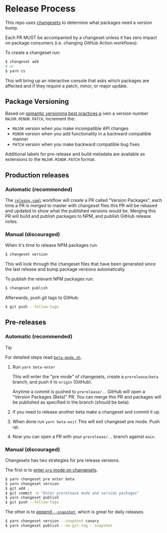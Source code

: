# Release Process

This repo uses [changesets](https://github.com/changesets/changesets) to determine what
packages need a version bump.

Each PR MUST be accompanied by a changeset unless it has zero impact on package consumers (i.e.
changing GitHub Action workflows).

To create a changeset run:

```sh
$ changeset add
# or
$ yarn cs
```

This will bring up an interactive console that asks which packages are affected and if they
require a patch, minor, or major update.

## Package Versioning

Based on [semantic versioning best practices](semver.org),g iven a version number
`MAJOR.MINOR.PATCH`, increment the:

- `MAJOR` version when you make incompatible API changes
- `MINOR` version when you add functionality in a backward compatible manner
- `PATCH` version when you make backward compatible bug fixes

Additional labels for pre-release and build metadata are available as extensions to the
`MAJOR.MINOR.PATCH` format.

## Production releases

### Automatic (recommended)

The [`release.yaml`](./.github/workflows/release.yaml) workflow will create a PR called
"Version Packages", each time a PR is merged to master with changeset files this PR will be rebased and updated to show what the published versions would be. Merging this PR will build and publish packages to NPM,
and publish GitHub release notes.

### Manual (discouraged)

When it's time to release NPM packages run:

```sh
$ changeset version
```

This will look through the changeset files that have been generated since the last release and
bump package versions automatically.

To publish the relevant NPM packages run:

```sh
$ changeset publish
```

Afterwards, push git tags to GitHub:

```sh
$ git push --follow-tags
```

## Pre-releases

### Automatic (recommended)

> [!TIP]
> For detailed steps read [`beta-mode.sh`](./scripts/beta-mode.sh).

1. Run `yarn beta-enter`

   This will enter the "pre mode" of changesets, create a `prerelease/beta` branch, and push
   it to `origin` (GitHub).

   Anytime a commit is pushed to `prerelease/..` GitHub will open a "Version Packages (Beta)" PR.
   You can merge this PR and packages will be published as specified in the branch (should be beta).

2. If you need to release another beta make a changeset and commit it up.

3. When done run `yarn beta-exit`
   This will exit changeset pre mode. Push up.

4. Now you can open a PR with your `prerelease/..` branch against `main`.

### Manual (discouraged)

Changesets has two strategies for pre release versions.

The first is to [enter `pre` mode on changesets](https://github.com/changesets/changesets/blob/main/docs/prereleases.md).

```sh
$ yarn changeset pre enter beta
$ yarn changeset version
$ git add .
$ git commit -m "Enter prerelease mode and version packages"
$ yarn changeset publish
$ git push --follow-tags
```

The other is to [append `--snapshot`](https://github.com/changesets/changesets/blob/main/docs/snapshot-releases.md), which is great for daily releases.

```sh
$ yarn changeset version --snapshot canary
$ yarn changeset publish --no-git-tag --snapshot
```
